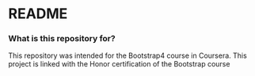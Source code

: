 # README #

### What is this repository for? ###

This repository was intended for the Bootstrap4 course in Coursera. This project is linked with the Honor certification of the Bootstrap course